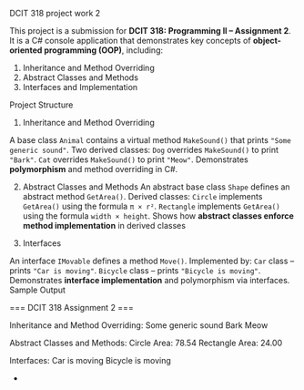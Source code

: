 DCIT 318 project work 2

This project is a submission for **DCIT 318: Programming II – Assignment 2**. It is a C# console application that demonstrates key concepts of **object-oriented programming (OOP)**, including:

1. Inheritance and Method Overriding  
2. Abstract Classes and Methods  
3. Interfaces and Implementation  

Project Structure

1. Inheritance and Method Overriding

 A base class `Animal` contains a virtual method `MakeSound()` that prints `"Some generic sound"`.
 Two derived classes:
   `Dog` overrides `MakeSound()` to print `"Bark"`.
   `Cat` overrides `MakeSound()` to print `"Meow"`.
 Demonstrates **polymorphism** and method overriding in C#.

 2. Abstract Classes and Methods
     An abstract base class `Shape` defines an abstract method `GetArea()`.
 Derived classes:
   `Circle` implements `GetArea()` using the formula `π × r²`.
   `Rectangle` implements `GetArea()` using the formula `width × height`.
 Shows how **abstract classes enforce method implementation** in derived classes

3. Interfaces

An interface `IMovable` defines a method `Move()`.
Implemented by:
   `Car` class – prints `"Car is moving"`.
   `Bicycle` class – prints `"Bicycle is moving"`.
 Demonstrates **interface implementation** and polymorphism via interfaces.
 Sample Output

=== DCIT 318 Assignment 2 ===

Inheritance and Method Overriding:
Some generic sound
Bark
Meow

Abstract Classes and Methods:
Circle Area: 78.54
Rectangle Area: 24.00

Interfaces:
Car is moving
Bicycle is moving


-
